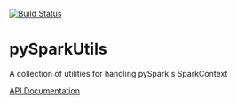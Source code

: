 [![Build Status](https://travis-ci.org/boazmohar/pySparkUtils.svg?branch=master)](https://travis-ci.org/boazmohar/pySparkUtils)
# pySparkUtils
A collection of utilities for handling pySpark's SparkContext

[API Documentation](https://boazmohar.github.io/pySparkUtils/source/pySparkUtils.html)
